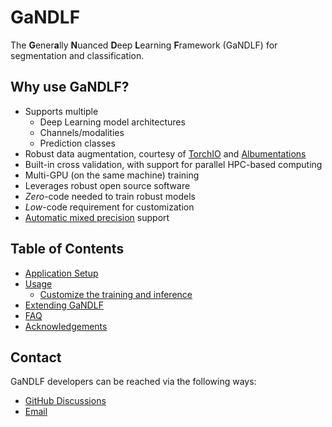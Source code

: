 # GaNDLF

The **G**ener**a**lly **N**uanced **D**eep **L**earning **F**ramework (GaNDLF) for segmentation and classification.

## Why use GaNDLF?

- Supports multiple
  - Deep Learning model architectures
  - Channels/modalities 
  - Prediction classes
- Robust data augmentation, courtesy of [TorchIO](https://github.com/fepegar/torchio/) and [Albumentations](https://github.com/albumentations-team/albumentations)
- Built-in cross validation, with support for parallel HPC-based computing
- Multi-GPU (on the same machine) training
- Leverages robust open source software
- *Zero*-code needed to train robust models
- *Low*-code requirement for customization
- [Automatic mixed precision](https://pytorch.org/blog/accelerating-training-on-nvidia-gpus-with-pytorch-automatic-mixed-precision/) support

## Table of Contents

- [Application Setup](./setup.md)
- [Usage](./usage.md)
  - [Customize the training and inference](./customize.md)
- [Extending GaNDLF](./extending.md)
- [FAQ](./faq.md)
- [Acknowledgements](./acknowledgements.md)


## Contact
GaNDLF developers can be reached via the following ways:

- [GitHub Discussions](https://github.com/mlcommons/GaNDLF/discussions)
- [Email](mailto:gandlf@mlcommons.org)
